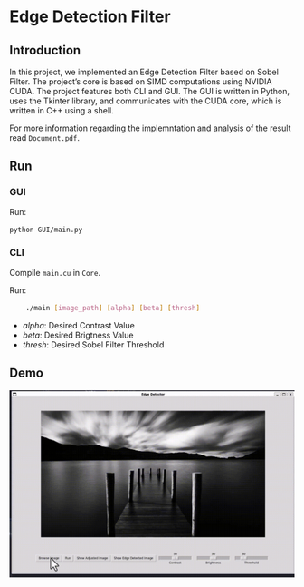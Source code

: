 # Edge Detection Filter

## Introduction

In this project, we implemented an Edge Detection Filter based on Sobel Filter. The project’s core is based on SIMD computations using NVIDIA CUDA. The project features both CLI and GUI. The GUI is written in Python, uses the Tkinter library, and communicates with the CUDA core, which is written in C++ using a shell.

For more information regarding the implemntation and analysis of the result read `Document.pdf`.

## Run

### GUI

Run:

```bash
python GUI/main.py
```

### CLI

Compile `main.cu` in `Core`.

Run:
```bash
    ./main [image_path] [alpha] [beta] [thresh]
```

- *alpha*: Desired Contrast Value
- *beta*: Desired Brigtness Value
- *thresh*: Desired Sobel Filter Threshold

## Demo

![Demo](demo.gif)
